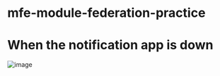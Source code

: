 # mfe-module-federation-practice


# When the notification app is down
![image](https://github.com/khanhnm222/mfe-module-federation-practice/assets/87562013/17a22803-c6df-48b9-91a9-45ad059686f2)
